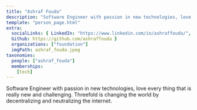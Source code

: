 ```yaml
---
title: "Ashraf Fouda"
description: "Software Engineer with passion in new technologies, love every thing that is really new."
template: "person_page.html"
extra:
  socialLinks: { LinkedIn: "https://www.linkedin.com/in/ashraffouda/",
  Github: https://github.com/ashraffouda }
  organizations: ["foundation"]
  imgPath: ashraf_fouda.jpeg
taxonomies:
  people: ["ashraf_fouda"]
  memberships:
    [tech]
---
```


Software Engineer with passion in new technologies, love every thing that is really new and challenging. Threefold is changing the world by decentralizing and neutralizing the internet.